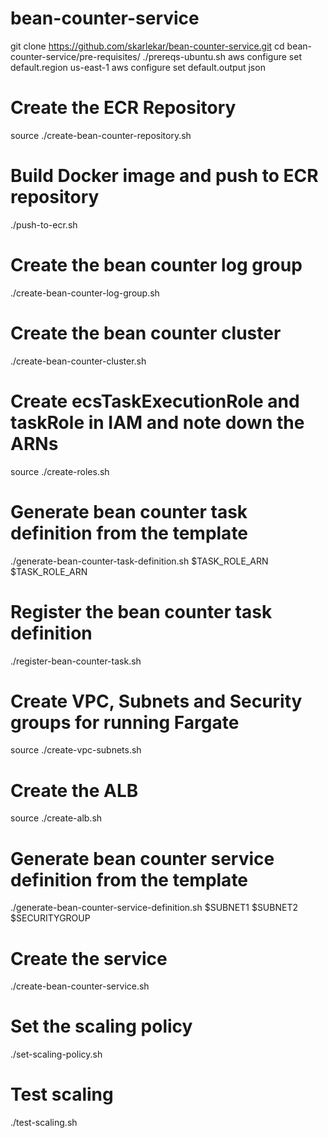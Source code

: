 # bean-counter-service


git clone https://github.com/skarlekar/bean-counter-service.git
cd bean-counter-service/pre-requisites/
./prereqs-ubuntu.sh
aws configure set default.region us-east-1
aws configure set default.output json

# Create the ECR Repository
source ./create-bean-counter-repository.sh

# Build Docker image and push to ECR repository
./push-to-ecr.sh

# Create the bean counter log group
./create-bean-counter-log-group.sh

# Create the bean counter cluster
./create-bean-counter-cluster.sh

# Create ecsTaskExecutionRole and taskRole in IAM and note down the ARNs
source ./create-roles.sh

# Generate bean counter task definition from the template
./generate-bean-counter-task-definition.sh $TASK_ROLE_ARN $TASK_ROLE_ARN

# Register the bean counter task definition 
./register-bean-counter-task.sh

# Create VPC, Subnets and Security groups for running Fargate
source ./create-vpc-subnets.sh

# Create the ALB
source ./create-alb.sh

# Generate bean counter service definition from the template
./generate-bean-counter-service-definition.sh $SUBNET1 $SUBNET2 $SECURITYGROUP

# Create the service
./create-bean-counter-service.sh

# Set the scaling policy
./set-scaling-policy.sh

# Test scaling
./test-scaling.sh
